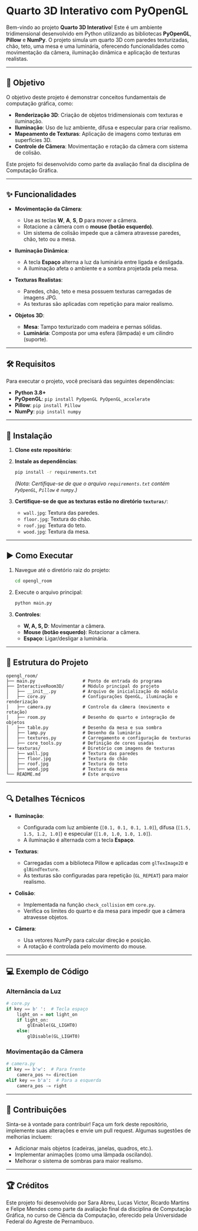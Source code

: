 # Quarto 3D Interativo com PyOpenGL

Bem-vindo ao projeto **Quarto 3D Interativo**! Este é um ambiente tridimensional desenvolvido em Python utilizando as bibliotecas **PyOpenGL**, **Pillow** e **NumPy**. O projeto simula um quarto 3D com paredes texturizadas, chão, teto, uma mesa e uma luminária, oferecendo funcionalidades como movimentação da câmera, iluminação dinâmica e aplicação de texturas realistas.

---

## 🎯 **Objetivo**
O objetivo deste projeto é demonstrar conceitos fundamentais de computação gráfica, como:
- **Renderização 3D**: Criação de objetos tridimensionais com texturas e iluminação.
- **Iluminação**: Uso de luz ambiente, difusa e especular para criar realismo.
- **Mapeamento de Texturas**: Aplicação de imagens como texturas em superfícies 3D.
- **Controle de Câmera**: Movimentação e rotação da câmera com sistema de colisão.

Este projeto foi desenvolvido como parte da avaliação final da disciplina de Computação Gráfica.

---

## ✨ **Funcionalidades**
- **Movimentação da Câmera**:
  - Use as teclas **W**, **A**, **S**, **D** para mover a câmera.
  - Rotacione a câmera com o **mouse (botão esquerdo)**.
  - Um sistema de colisão impede que a câmera atravesse paredes, chão, teto ou a mesa.
  
- **Iluminação Dinâmica**:
  - A tecla **Espaço** alterna a luz da luminária entre ligada e desligada.
  - A iluminação afeta o ambiente e a sombra projetada pela mesa.

- **Texturas Realistas**:
  - Paredes, chão, teto e mesa possuem texturas carregadas de imagens JPG.
  - As texturas são aplicadas com repetição para maior realismo.

- **Objetos 3D**:
  - **Mesa**: Tampo texturizado com madeira e pernas sólidas.
  - **Luminária**: Composta por uma esfera (lâmpada) e um cilindro (suporte).

---

## 🛠️ **Requisitos**
Para executar o projeto, você precisará das seguintes dependências:
- **Python 3.8+**
- **PyOpenGL**: `pip install PyOpenGL PyOpenGL_accelerate`
- **Pillow**: `pip install Pillow`
- **NumPy**: `pip install numpy`

---

## 🚀 **Instalação**
1. **Clone este repositório**:

2. **Instale as dependências**:
   ```bash
   pip install -r requirements.txt
   ```
   *(Nota: Certifique-se de que o arquivo `requirements.txt` contém `PyOpenGL`, `Pillow` e `numpy`.)*

3. **Certifique-se de que as texturas estão no diretório `texturas/`**:
   - `wall.jpg`: Textura das paredes.
   - `floor.jpg`: Textura do chão.
   - `roof.jpg`: Textura do teto.
   - `wood.jpg`: Textura da mesa.

---

## ▶️ **Como Executar**
1. Navegue até o diretório raiz do projeto:
   ```bash
   cd opengl_room
   ```

2. Execute o arquivo principal:
   ```bash
   python main.py
   ```

3. **Controles**:
   - **W, A, S, D**: Movimentar a câmera.
   - **Mouse (botão esquerdo)**: Rotacionar a câmera.
   - **Espaço**: Ligar/desligar a luminária.

---

## 📂 **Estrutura do Projeto**
```
opengl_room/
├── main.py                  # Ponto de entrada do programa
├── InteractiveRoom3D/       # Módulo principal do projeto
│   ├── __init__.py          # Arquivo de inicialização do módulo
│   ├── core.py              # Configurações OpenGL, iluminação e renderização
│   ├── camera.py            # Controle da câmera (movimento e rotação)
│   ├── room.py              # Desenho do quarto e integração de objetos
│   ├── table.py             # Desenho da mesa e sua sombra
│   ├── lamp.py              # Desenho da luminária
│   ├── textures.py          # Carregamento e configuração de texturas
│   ├── core_tools.py        # Definição de cores usadas
├── texturas/                # Diretório com imagens de texturas
│   ├── wall.jpg             # Textura das paredes
│   ├── floor.jpg            # Textura do chão
│   ├── roof.jpg             # Textura do teto
│   ├── wood.jpg             # Textura da mesa
└── README.md                # Este arquivo
```

---

## 🔍 **Detalhes Técnicos**
- **Iluminação**:
  - Configurada com luz ambiente (`[0.1, 0.1, 0.1, 1.0]`), difusa (`[1.5, 1.5, 1.2, 1.0]`) e especular (`[1.0, 1.0, 1.0, 1.0]`).
  - A iluminação é alternada com a tecla **Espaço**.

- **Texturas**:
  - Carregadas com a biblioteca Pillow e aplicadas com `glTexImage2D` e `glBindTexture`.
  - As texturas são configuradas para repetição (`GL_REPEAT`) para maior realismo.

- **Colisão**:
  - Implementada na função `check_collision` em `core.py`.
  - Verifica os limites do quarto e da mesa para impedir que a câmera atravesse objetos.

- **Câmera**:
  - Usa vetores NumPy para calcular direção e posição.
  - A rotação é controlada pelo movimento do mouse.

---

## 💻 **Exemplo de Código**
### Alternância da Luz
```python
# core.py
if key == b' ':  # Tecla espaço
    light_on = not light_on
    if light_on:
        glEnable(GL_LIGHT0)
    else:
        glDisable(GL_LIGHT0)
```

### Movimentação da Câmera
```python
# camera.py
if key == b'w':  # Para frente
    camera_pos += direction
elif key == b'a':  # Para a esquerda
    camera_pos -= right
```

---

## 🤝 **Contribuições**
Sinta-se à vontade para contribuir! Faça um fork deste repositório, implemente suas alterações e envie um pull request. Algumas sugestões de melhorias incluem:
- Adicionar mais objetos (cadeiras, janelas, quadros, etc.).
- Implementar animações (como uma lâmpada oscilando).
- Melhorar o sistema de sombras para maior realismo.

---

## 🏆 **Créditos**
Este projeto foi desenvolvido por Sara Abreu, Lucas Victor, Ricardo Martins e Felipe Mendes como parte da avaliação final da disciplina de Computação Gráfica, no curso de Ciência da Computação, oferecido pela Universidade Federal do Agreste de Pernambuco.